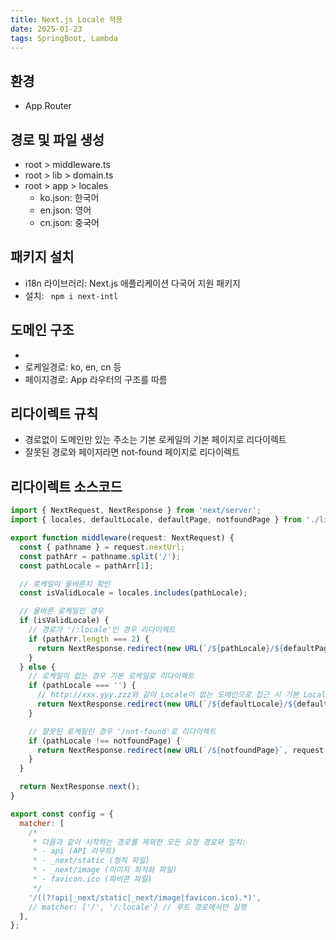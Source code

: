 ```yaml
---
title: Next.js Locale 적용
date: 2025-01-23
tags: SpringBoot, Lambda
---
```


## 환경
- App Router

## 경로 및 파일 생성 
- root > middleware.ts
- root > lib > domain.ts
- root > app > locales
  - ko.json: 한국어
  - en.json: 영어
  - cn.json: 중국어

## 패키지 설치 
- i18n 라이브러리: Next.js 애플리케이션 다국어 지원 패키지
- 설치: ``` npm i next-intl```

## 도메인 구조
- [프로토콜]:[도메인]/[로케일경로]/[페이지경로]
- 로케일경로: ko, en, cn 등
- 페이지경로: App 라우터의 구조를 따름

## 리다이렉트 규칙
- 경로없이 도메인만 있는 주소는 기본 로케일의 기본 페이지로 리다이렉트
- 잘못된 경로와 페이지라면 not-found 페이지로 리다이렉트

## 리다이렉트 소스코드
``` js
import { NextRequest, NextResponse } from 'next/server';
import { locales, defaultLocale, defaultPage, notfoundPage } from './lib/domain';

export function middleware(request: NextRequest) {
  const { pathname } = request.nextUrl;
  const pathArr = pathname.split('/');
  const pathLocale = pathArr[1];

  // 로케일이 올바른지 확인
  const isValidLocale = locales.includes(pathLocale);

  // 올바른 로케일인 경우
  if (isValidLocale) {
    // 경로가 '/:locale'인 경우 리다이렉트
    if (pathArr.length === 2) {
      return NextResponse.redirect(new URL(`/${pathLocale}/${defaultPage}`, request.url));
    }
  } else {
    // 로케일이 없는 경우 기본 로케일로 리다이렉트
    if (pathLocale === '') {
      // http://xxx.yyy.zzz와 같이 Locale이 없는 도메인으로 접근 시 기본 Locale로 리다이렉트
      return NextResponse.redirect(new URL(`/${defaultLocale}/${defaultPage}`, request.url));
    } 

    // 잘못된 로케일인 경우 '/not-found'로 리다이렉트
    if (pathLocale !== notfoundPage) {
      return NextResponse.redirect(new URL(`/${notfoundPage}`, request.url));
    }
  }

  return NextResponse.next();
}

export const config = {
  matcher: [
    /*
     * 다음과 같이 시작하는 경로를 제외한 모든 요청 경로와 일치:
     * - api (API 라우트)
     * - _next/static (정적 파일)
     * - _next/image (이미지 최적화 파일)
     * - favicon.ico (파비콘 파일)
     */
    '/((?!api|_next/static|_next/image|favicon.ico).*)',
    // matcher: ['/', '/:locale'] // 루트 경로에서만 실행
  ],
};
```